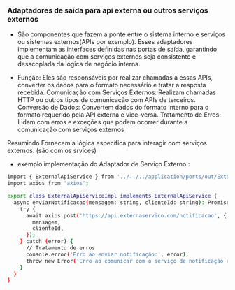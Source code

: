 <h3>Adaptadores de saída para api externa ou outros serviços externos</h3>

- São componentes que fazem a ponte entre o sistema interno e serviços ou sistemas externos(APIs por exemplo). Esses adaptadores implementam as interfaces definidas nas portas de saída, garantindo que a comunicação com serviços externos seja consistente e desacoplada da lógica de negócio interna.

- Função: Eles são responsáveis por realizar chamadas a essas APIs, converter os dados para o formato necessário e tratar a resposta recebida.
  Comunicação com Serviços Externos: Realizam chamadas HTTP ou outros tipos de comunicação com APIs de terceiros.
  Conversão de Dados: Convertem dados do formato interno para o formato requerido pela API externa e vice-versa.
  Tratamento de Erros: Lidam com erros e exceções que podem ocorrer durante a comunicação com serviços externos

Resumindo Fornecem a lógica específica para interagir com serviços externos. (são com os srvices)

- exemplo implementação do Adaptador de Serviço Externo :

```bash
import { ExternalApiService } from '../../../application/ports/out/ExternalApiService';
import axios from 'axios';

export class ExternalApiServiceImpl implements ExternalApiService {
  async enviarNotificacao(mensagem: string, clienteId: string): Promise<void> {
    try {
      await axios.post('https://api.externaservico.com/notificacao', {
        mensagem,
        clienteId,
      });
    } catch (error) {
      // Tratamento de erros
      console.error('Erro ao enviar notificação:', error);
      throw new Error('Erro ao comunicar com o serviço de notificação externo');
    }
  }
}
```
